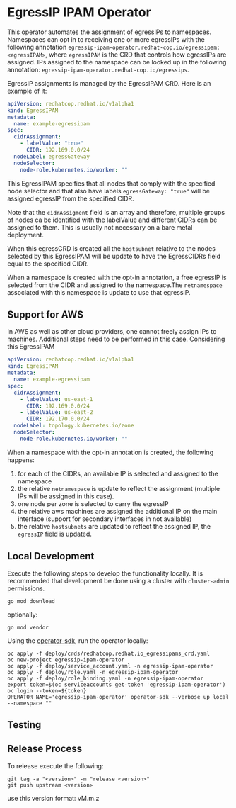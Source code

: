 # EgressIP IPAM Operator

This operator automates the assignment of egressIPs to namespaces.
Namespaces can opt in to receiving one or more egressIPs with the following annotation `egressip-ipam-operator.redhat-cop.io/egressipam:<egressIPAM>`, where `egressIPAM` is the CRD that controls how egressIPs are assigned.
IPs assigned to the namespace can be looked up in the following annotation: `egressip-ipam-operator.redhat-cop.io/egressips`.

EgressIP assignments is managed by the EgressIPAM CRD. Here is an example of it:

```yaml
apiVersion: redhatcop.redhat.io/v1alpha1
kind: EgressIPAM
metadata:
  name: example-egressipam
spec:
  cidrAssignment:
    - labelValue: "true"
      CIDR: 192.169.0.0/24
  nodeLabel: egressGateway
  nodeSelector:
    node-role.kubernetes.io/worker: ""
```

This EgressIPAM specifies that all nodes that comply with the specified node selector and that also have labels `egressGateway: "true"` will be assigned egressIP from the specified CIDR.

Note that the `cidrAssigment` field is an array and therefore, multiple groups of nodes ca be identified with the labelValue and different CIDRs can be assigned to them. This is usually not necessary on a bare metal deployment.

When this egressCRD is created all the `hostsubnet` relative to the nodes selected by this EgressIPAM will be update to have the EgressCIDRs field equal to the specified CIDR.

When a namespace is created with the opt-in annotation, a free egressIP is selected from the CIDR and assigned to the namespace.The `netnamespace` associated with this namespace is update to use that egressIP.

## Support for AWS

In AWS as well as other cloud providers, one cannot freely assign IPs to machines. Additional steps need to be performed in this case. Considering this EgressIPAM

```yaml
apiVersion: redhatcop.redhat.io/v1alpha1
kind: EgressIPAM
metadata:
  name: example-egressipam
spec:
  cidrAssignment:
    - labelValue: us-east-1
      CIDR: 192.169.0.0/24
    - labelValue: us-east-2
      CIDR: 192.170.0.0/24
  nodeLabel: topology.kubernetes.io/zone
  nodeSelector:
    node-role.kubernetes.io/worker: ""
```

When a namespace with the opt-in annotation is created, the following happens:

1. for each of the CIDRs, an available IP is selected and assigned to the namespace
2. the relative `netnamespace` is update to reflect the assignment (multiple IPs will be assigned in this case).
3. one node per zone is selected to carry the egressIP
4. the relative aws machines are assigned the additional IP on the main interface (support for secondary interfaces in not available)
5. the relative `hostsubnets` are updated to reflect the assigned IP, the `egressIP` field is updated.

## Local Development

Execute the following steps to develop the functionality locally. It is recommended that development be done using a cluster with `cluster-admin` permissions.

```shell
go mod download
```

optionally:

```shell
go mod vendor
```

Using the [operator-sdk](https://github.com/operator-framework/operator-sdk), run the operator locally:

```shell
oc apply -f deploy/crds/redhatcop.redhat.io_egressipams_crd.yaml
oc new-project egressip-ipam-operator
oc apply -f deploy/service_account.yaml -n egressip-ipam-operator
oc apply -f deploy/role.yaml -n egressip-ipam-operator
oc apply -f deploy/role_binding.yaml -n egressip-ipam-operator
export token=$(oc serviceaccounts get-token 'egressip-ipam-operator')
oc login --token=${token}
OPERATOR_NAME='egressip-ipam-operator' operator-sdk --verbose up local --namespace ""
```

## Testing


## Release Process

To release execute the following:

```shell
git tag -a "<version>" -m "release <version>"
git push upstream <version>
```

use this version format: vM.m.z